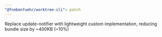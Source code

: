 ```yaml
---
"@fnebenfuehr/worktree-cli": patch
---
```


Replace update-notifier with lightweight custom implementation, reducing bundle size by ~400KB (~10%)

